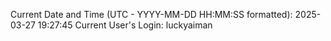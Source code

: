 Current Date and Time (UTC - YYYY-MM-DD HH:MM:SS formatted): 2025-03-27 19:27:45
Current User's Login: luckyaiman
